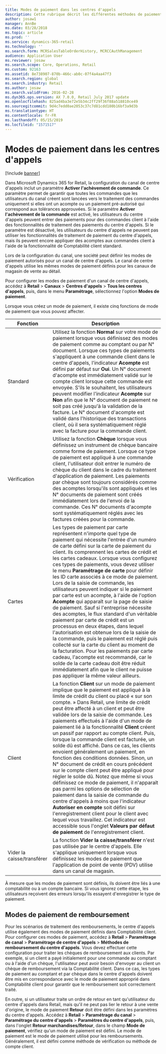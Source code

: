 ```yaml
---
title: Modes de paiement dans les centres d'appels
description: Cette rubrique décrit les différentes méthodes de paiement que vous pouvez utiliser dans un centre d'appels de Microsoft Dynamics 365 for Retail.
author: josaw1
manager: AnnBe
ms.date: 03/28/2018
ms.topic: article
ms.prod: ''
ms.service: dynamics-365-retail
ms.technology: ''
ms.search.form: MCRSalesTableOrderHistory, MCRCCAuthManagement
audience: Application User
ms.reviewer: josaw
ms.search.scope: Core, Operations, Retail
ms.custom: 92163
ms.assetid: 8e738907-870b-466c-ab0c-07f4a4aa47f3
ms.search.region: global
ms.search.industry: Retail
ms.author: josaw
ms.search.validFrom: 2016-02-28
ms.dyn365.ops.version: AX 7.0.0, Retail July 2017 update
ms.openlocfilehash: 825ad4ba3e72e5b34c2ff29f36f88a518810ce49
ms.sourcegitcommit: 9d4c7edd0ae2053c37c7d81cdd180b16bf3a9d3b
ms.translationtype: HT
ms.contentlocale: fr-FR
ms.lasthandoff: 05/15/2019
ms.locfileid: "1571517"
---
```

# <a name="payment-methods-in-call-centers"></a>Modes de paiement dans les centres d'appels

[!include [banner](includes/banner.md)]

Dans Microsoft Dynamics 365 for Retail, la configuration du canal de centre d'appels inclut un paramètre **Activer l'achèvement de commande**. Ce paramètre permet de garantir que toutes les commandes que les utilisateurs du canal créent sont lancées vers le traitement des commandes uniquement si elles ont un acompte ou un paiement pré-autorisé qui correspond aux tolérances approuvées. Si le paramètre **Activer l'achèvement de la commande** est activé, les utilisateurs du centre d'appels peuvent entrer des paiements pour des commandes client à l'aide des fonctionnalités de traitement des paiements du centre d'appels. Si le paramètre est désactivé, les utilisateurs du centre d'appels ne peuvent pas utiliser les fonctionnalités de traitement de paiement du centre d'appels, mais ils peuvent encore appliquer des acomptes aux commandes client à l'aide de la fonctionnalité de Comptabilité client standard.

Lors de la configuration du canal, une société peut définir les modes de paiement autorisés pour un canal de centre d'appels. Le canal de centre d'appels utilise les mêmes modes de paiement définis pour les canaux de magasin de vente au détail.

Pour configurer les modes de paiement d'un canal de centre d'appels, accédez à **Retail** \> **Canaux** \> **Centres d'appels** \> **Tous les centres d'appels**, puis, dans le menu **Paramétrage**, sélectionnez l'option **Modes de paiement**.

Lorsque vous créez un mode de paiement, il existe cinq fonctions de mode de paiement que vous pouvez affecter.

| Fonction            | Description |
|---------------------|-------------|
| Standard              | Utilisez la fonction **Normal** sur votre mode de paiement lorsque vous définissez des modes de paiement comme au comptant ou par N° document. Lorsque ces types de paiements s'appliquent à une commande client dans le centre d'appels, l'indicateur **Acompte** est défini par défaut sur **Oui**. Un N° document d'acompte est immédiatement validé sur le compte client lorsque cette commande est envoyée. S'ils le souhaitent, les utilisateurs peuvent modifier l'indicateur **Acompte** sur **Non** afin que le N° document de paiement ne soit pas créé jusqu'à la validation de la facture. Le N° document d'acompte est validé dans l'historique des transactions client, où il sera systématiquement réglé avec la facture pour la commande client. |
| Vérification               | Utilisez la fonction **Chèque** lorsque vous définissez un instrument de chèque bancaire comme forme de paiement. Lorsque ce type de paiement est appliqué à une commande client, l'utilisateur doit entrer le numéro de chèque du client dans le cadre du traitement d'application de paiement. Les paiements par chèque sont toujours considérés comme des acomptes lorsqu'ils sont appliqués et les N° documents de paiement sont créés immédiatement lors de l'envoi de la commande. Ces N° documents d'acompte sont systématiquement réglés avec les factures créées pour la commande. |
| Cartes               | Les types de paiement par carte représentent n'importe quel type de paiement qui nécessite l'entrée d'un numéro de carte défini sur la carte de paiement du client. Ils comprennent les cartes de crédit et les cartes cadeaux. Lorsque vous configurez ces types de paiements, vous devez utiliser le menu **Paramétrage de carte** pour définir les ID carte associés à ce mode de paiement. Lors de la saisie de commande, les utilisateurs peuvent indiquer si le paiement par carte est un acompte, à l'aide de l'option **Acompte** qui apparaît sur la page de saisie de paiement. Sauf si l'entreprise nécessite des acomptes, le flux standard d'un véritable paiement par carte de crédit est un processus en deux étapes, dans lequel l'autorisation est obtenue lors de la saisie de la commande, puis le paiement est réglé puis collecté sur la carte du client au moment de la facturation. Pour les paiements par carte cadeau, l'acompte est recommandé, car le solde de la carte cadeau doit être réduit immédiatement afin que le client ne puisse pas appliquer la même valeur ailleurs. |
| Client            | La fonction **Client** sur un mode de paiement implique que le paiement est appliqué à la limite de crédit du client ou placé « sur son compte. » Dans Retail, une limite de crédit peut être affecté à un client et peut être validée lors de la saisie de commande. Les paiements effectués à l'aide d'un mode de paiement lié à la fonctionnalité **Client** créent un passif par rapport au compte client. Puis, lorsque la commande client est facturée, un solde dû est affiché. Dans ce cas, les clients envoient généralement un paiement, en fonction des conditions données. Sinon, un N° document de crédit en cours précédent sur le compte client peut être appliqué pour régler le solde dû. Notez que même si vous définissez ce mode de paiement, il n'apparaît pas parmi les options de sélection de paiement dans la saisie de commande du centre d'appels à moins que l'indicateur **Autoriser en compte** soit défini sur l'enregistrement client pour le client avec lequel vous travaillez. Cet indicateur est accessible sous l'onglet **Valeurs par défaut de paiement** de l'enregistrement client. |
| Vider la caisse/transférer | La fonction **Vider la caisse/transférer** n'est pas utilisée par le centre d'appels. Elle s'applique uniquement lorsque vous définissez les modes de paiement que l'application de point de vente (PDV) utilise dans un canal de magasin. |

À mesure que les modes de paiement sont définis, ils doivent être liés à une comptabilité ou à un compte bancaire. Si vous ignorez cette étape, les utilisateurs reçoivent des erreurs lorsqu'ils essayent d'enregistrer le type de paiement.

## <a name="refund-payment-methods"></a>Modes de paiement de remboursement

Pour les scénarios de traitement des remboursements, le centre d'appels utilise également des modes de paiement définis dans Comptabilité client. Pour configurer ces modes de paiement, accédez à **Retail** \> **Paramétrage de canal** \> **Paramétrage de centre d'appels** \> **Méthodes de remboursement du centre d'appels**. Vous devez effectuer cette configuration pour traiter les chèques de remboursement aux clients. Par exemple, si un client a payé initialement pour une commande au comptant ou à l'aide d'un chèque, l'utilisateur peut avoir besoin d'envoyer au client un chèque de remboursement via la Comptabilité client. Dans ce cas, les types de paiement au comptant et par chèque dans le centre d'appels doivent être mis en correspondance avec le mode de paiement approprié dans Comptabilité client pour garantir que le remboursement soit correctement traité.

En outre, si un utilisateur traite un ordre de retour en tant qu'utilisateur du centre d'appels dans Retail, mais qu'il ne peut pas lier le retour à une vente d'origine, le mode de paiement **Retour** doit être défini dans les paramètres du centre d'appels. Accédez à **Retail** \> **Paramétrage du canal** \> **Paramétrage du centre d'appels** \> **Paramètres du centre d'appels**, puis, dans l'onglet **Retour marchandises/Retour**, dans le champ **Mode de paiement**, vérifiez qu'un mode de paiement est défini. Le mode de paiement est le mode de paiement utilisé pour les remboursements. Généralement, il est défini comme méthode de vérification ou méthode de compte client.
